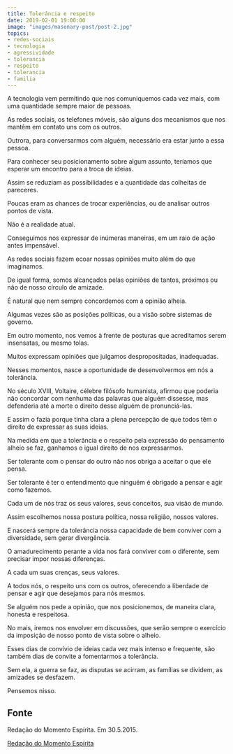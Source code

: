 ```yaml
---
title: Tolerância e respeito
date: 2019-02-01 19:00:00
image: "images/masonary-post/post-2.jpg"
topics: 
- redes-sociais
- tecnologia
- agressividade
- tolerancia
- respeito
- tolerancia
- familia
---
```


A tecnologia vem permitindo que nos comuniquemos cada vez mais, com uma
quantidade sempre maior de pessoas.

As redes sociais, os telefones móveis, são alguns dos mecanismos que nos mantêm
em contato uns com os outros.

Outrora, para conversarmos com alguém, necessário era estar junto a essa
pessoa.

Para conhecer seu posicionamento sobre algum assunto, teríamos que esperar um
encontro para a troca de ideias.

Assim se reduziam as possibilidades e a quantidade das colheitas de pareceres.

Poucas eram as chances de trocar experiências, ou de analisar outros pontos de
vista.

Não é a realidade atual.

Conseguimos nos expressar de inúmeras maneiras, em um raio de ação antes
impensável.

As redes sociais fazem ecoar nossas opiniões muito além do que imaginamos.

De igual forma, somos alcançados pelas opiniões de tantos, próximos ou não de
nosso círculo de amizade.

É natural que nem sempre concordemos com a opinião alheia.

Algumas vezes são as posições políticas, ou a visão sobre sistemas de governo.

Em outro momento, nos vemos à frente de posturas que acreditamos serem
insensatas, ou mesmo tolas.

Muitos expressam opiniões que julgamos despropositadas, inadequadas.

Nesses momentos, nasce a oportunidade de desenvolvermos em nós a tolerância.

No século XVIII, Voltaire, célebre filósofo humanista, afirmou que poderia não
concordar com nenhuma das palavras que alguém dissesse, mas defenderia até a
morte o direito desse alguém de pronunciá-las.

E assim o fazia porque tinha clara a plena percepção de que todos têm o direito
de expressar as suas ideias.

Na medida em que a tolerância e o respeito pela expressão do pensamento alheio
se faz, ganhamos o igual direito de nos expressarmos.

Ser tolerante com o pensar do outro não nos obriga a aceitar o que ele pensa.

Ser tolerante é ter o entendimento que ninguém é obrigado a pensar e agir como
fazemos.

Cada um de nós traz os seus valores, seus conceitos, sua visão de mundo.

Assim escolhemos nossa postura política, nossa religião, nossos valores.

E nascerá sempre da tolerância nossa capacidade de bem conviver com a
diversidade, sem gerar divergência.

O amadurecimento perante a vida nos fará conviver com o diferente, sem precisar
impor nossas diferenças.

A cada um suas crenças, seus valores.

A todos nós, o respeito uns com os outros, oferecendo a liberdade de pensar e
agir que desejamos para nós mesmos.

Se alguém nos pede a opinião, que nos posicionemos, de maneira clara, honesta e
respeitosa.

No mais, iremos nos envolver em discussões, que serão sempre o exercício da
imposição de nosso ponto de vista sobre o alheio.

Esses dias de convívio de ideias cada vez mais intenso e frequente, são também
dias de convite a fomentarmos a tolerância.

Sem ela, a guerra se faz, as disputas se acirram, as famílias se dividem, as
amizades se desfazem.

Pensemos nisso.

## Fonte
Redação do Momento Espírita.
Em 30.5.2015.


[Redação do Momento Espírita](http://momento.com.br/pt/ler_texto.php?id=4487)
